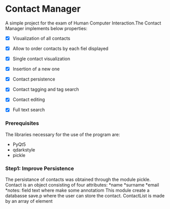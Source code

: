 # Contact Manager

A simple project for the exam of Human Computer Interaction.The Contact Manager implements below properties:
- [x] Visualization of all contacts
- [x] Allow to order contacts by each fiel displayed
- [x] Single contact visualization
- [x] Insertion of a new one
- [x] Contact persistence
- [x] Contact tagging and tag search
- [x] Contact editing
- [x] Full text search



### Prerequisites

The libraries necessary for the use of the program are:

* PyQt5
* qdarkstyle
* pickle



### Step1: Improve Persistence
The persistance of contacts was obtained through the module pickle. Contact is an object consisting of four attributes:
*name
*surname
*email
*notes: field text where make some annotatiom
This module create a databasse save.p where the user can store the contact. ContactList is made by an array of element 

```


